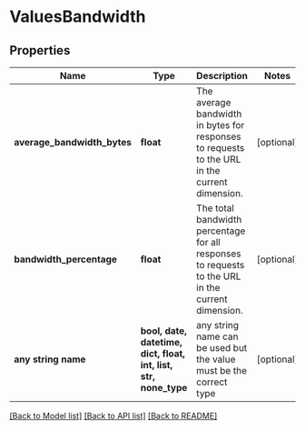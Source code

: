 # ValuesBandwidth


## Properties
Name | Type | Description | Notes
------------ | ------------- | ------------- | -------------
**average_bandwidth_bytes** | **float** | The average bandwidth in bytes for responses to requests to the URL in the current dimension. | [optional] 
**bandwidth_percentage** | **float** | The total bandwidth percentage for all responses to requests to the URL in the current dimension. | [optional] 
**any string name** | **bool, date, datetime, dict, float, int, list, str, none_type** | any string name can be used but the value must be the correct type | [optional]

[[Back to Model list]](../README.md#documentation-for-models) [[Back to API list]](../README.md#documentation-for-api-endpoints) [[Back to README]](../README.md)


